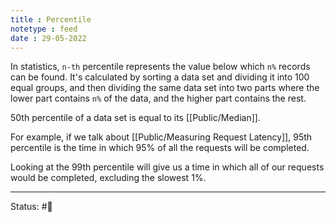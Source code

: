 ```yaml
---
title : Percentile
notetype : feed
date : 29-05-2022
---
```


In statistics, `n-th` percentile represents the value below which `n%` records can be found. It's calculated by sorting a data set and dividing it into 100 equal groups, and then dividing the same data set into two parts where the lower part contains `n%` of the data, and the higher part contains the rest.

50th percentile of a data set is equal to its [[Public/Median]].

For example, if we talk about [[Public/Measuring Request Latency]], 95th percentile is the time in which 95% of all the requests will be completed.

Looking at the 99th percentile will give us a time in which all of our requests would be completed, excluding the slowest 1%.



-----

Status: #🌲 
